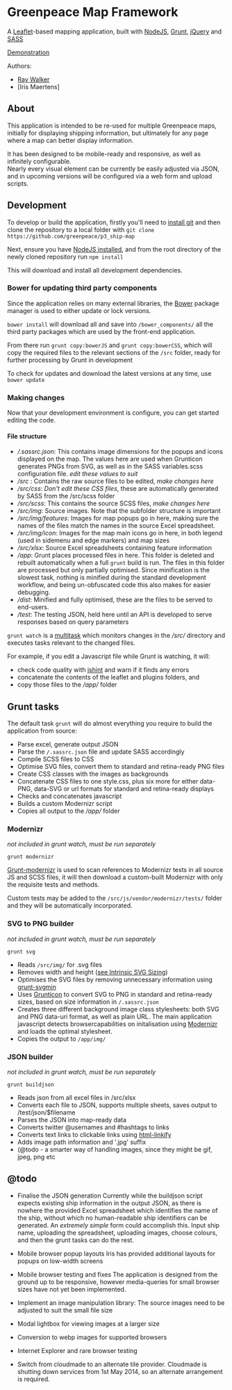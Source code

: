 Greenpeace Map Framework
========================

A [Leaflet](http://leafletjs.com)-based mapping application, built with [NodeJS](https://nodejs.org), 
[Grunt](http://gruntjs.com), [jQuery](http://jquery.com/) and [SASS](http://sass-lang.com/)

[Demonstration](http://james.raywalker.it/ship-map/)

Authors:
* [Ray Walker](https://github.com/funkygibbing)
* [Iris Maertens]

## About

This application is intended to be re-used for multiple Greenpeace maps, initially for displaying shipping information, but ultimately for any page where
a map can better display information.

It has been designed to be mobile-ready and responsive, as well as infinitely configurable.  
Nearly every visual element can be currently be easily adjusted via JSON, and in upcoming 
versions will be configured via a web form and upload scripts.


## Development

To develop or build the application, firstly you'll need to [install git](https://help.github.com/articles/set-up-git)
 and then clone the repository to a local folder with ```git clone https://github.com/greenpeace/p3_ship-map```

Next, ensure you have [NodeJS installed](http://nodejs.org/download/), and from the root directory of the newly cloned repository run ```npm install```

This will download and install all development dependencies.


### Bower for updating third party components

Since the application relies on many external libraries, the [Bower](http://bower.io/) package manager 
is used to either update or lock versions.

```bower install```  will download all and save into ```/bower_components/``` all 
the third party packages which are used by the front-end application.

From there run ```grunt copy:bowerJS``` and ```grunt copy:bowerCSS```, which will copy the
required files to the relevant sections of the ```/src``` folder, ready for further 
processing by Grunt in development

To check for updates and download the latest versions at any time, use ```bower update```


### Making changes

Now that your development environment is configure, you can get started editing the code.

#### File structure

* */.sassrc.json*: This contains image dimensions for the popups and icons displayed on the map.
The values here are used when Grunticon generates PNGs from SVG, as well as in the SASS variables.scss configuration file. _edit these values to suit_
* */src* : Contains the raw source files to be edited, _make changes here_
* */src/css*: _Don't edit these CSS files_, these are automatically generated by SASS from the /src/scss folder
* */src/scss*: This contains the source SCSS files, _make changes here_
* */src/img*: Source images.  Note that the subfolder structure is important
* */src/img/features*: Images for map popups go in here, making sure the names of the files match the names in the source Excel spreadsheet.
* */src/img/icon*: Images for the map main icons go in here, in both legend (used in sidemenu and edge markers) and map sizes
* */src/xlsx*: Source Excel spreadsheets containing feature information
* */app*: Grunt places processed files in here. This folder is deleted and rebuilt automatically 
when a full ```grunt``` build is run. The files in this folder are processed but only partially optimised.
Since minification is the slowest task, nothing is minified during the standard 
development workflow, and being un-obfuscated code this also makes for easier debugging.
* */dist*: Minified and fully optimised, these are the files to be served to end-users.
* */test*: The testing JSON, held here until an API is developed to serve responses based on query parameters

```grunt watch``` is a [multitask](http://gruntjs.com/configuring-tasks) which 
monitors changes in the _/src/_ directory and executes tasks relevant to the changed files.

For example, if you edit a Javascript file while Grunt is watching, it will:

* check code quality with [jshint](https://github.com/gruntjs/grunt-contrib-jshint) and warn if it finds any errors
* concatenate the contents of the leaflet and plugins folders, and
* copy those files to the _/app/_ folder


## Grunt tasks

The default task ```grunt``` will do almost everything you require to build the application from source:

* Parse excel, generate output JSON
* Parse the ```/.sassrc.json``` file and update SASS accordingly
* Compile SCSS files to CSS
* Optimise SVG files, convert them to standard and retina-ready PNG files
* Create CSS classes with the images as backgrounds
* Concatenate CSS files to one style.css, plus six more for either data-PNG, data-SVG or url formats for standard and retina-ready displays
* Checks and concatenates javascript
* Builds a custom Modernizr script
* Copies all output to the _/app/_ folder

### Modernizr
_not included in grunt watch, must be run separately_

```grunt modernizr```

[Grunt-modernizr](https://github.com/doctyper/grunt-modernizr) is used to scan references to Modernizr tests in all source JS and SCSS files, it 
will then download a custom-built Modernizr with only the requisite tests and methods. 

Custom tests may be added to the ```/src/js/vendor/modernizr/tests/``` folder and they will be automatically incorporated.



### SVG to PNG builder
_not included in grunt watch, must be run separately_

```
grunt svg
```

* Reads ```/src/img/``` for .svg files
* Removes width and height ([see Intrinsic SVG Sizing](http://www.w3.org/Graphics/SVG/WG/wiki/Intrinsic_Sizing))
* Optimises the SVG files by removing unnecessary information using [grunt-svgmin](https://github.com/sindresorhus/grunt-svgmin)
* Uses [Grunticon](https://github.com/filamentgroup/grunticon) to convert SVG to PNG in standard and 
retina-ready sizes, based on size information in ```/.sassrc.json```
* Creates three different background image class stylesheets: both SVG and PNG data-uri format, as 
well as plain URL.  The main application javascript detects browsercapabilities on initalisation using 
[Modernizr](http://modernizr.com/) and loads the optimal stylesheet.
* Copies the output to ```/app/img/```


### JSON builder
_not included in grunt watch, must be run separately_

```
grunt buildjson
```

* Reads json from all excel files in /src/xlsx 
* Converts each file to JSON, supports multiple sheets, saves output to /test/json/$filename
* Parses the JSON into map-ready data
* Converts twitter @usernames and #hashtags to links
* Converts text links to clickable links using [html-linkify](https://github.com/parshap/html-linkify)
* Adds image path information and '.jpg' suffix 
* (@todo - a smarter way of handling images, since they might be gif, jpeg, png etc


## @todo

* Finalise the JSON generation
Currently while the buildjson script expects existing ship information in the output JSON, as there is nowhere the provided Excel spreadsheet which identifies the name of the ship, without which no human-readable ship identifiers can be generated.
An _extremely simple_ form could accomplish this. Input ship name, uploading the spreadsheet, uploading images, choose colours, and then the grunt tasks can do the rest.

* Mobile browser popup layouts
Iris has provided additional layouts for popups on low-width screens

* Mobile browser testing and fixes
The application is designed from the ground up to be responsive, however media-queries for small browser sizes have not yet been implemented.

* Implement an image manipulation library: 
The source images need to be adjusted to suit the small file size

* Modal lightbox for viewing images at a larger size

* Conversion to webp images for supported browsers

* Internet Explorer and rare browser testing

* Switch from cloudmade to an alternate tile provider.  Cloudmade is shutting down services from 1st May 2014, so an alternate arrangement is required.
